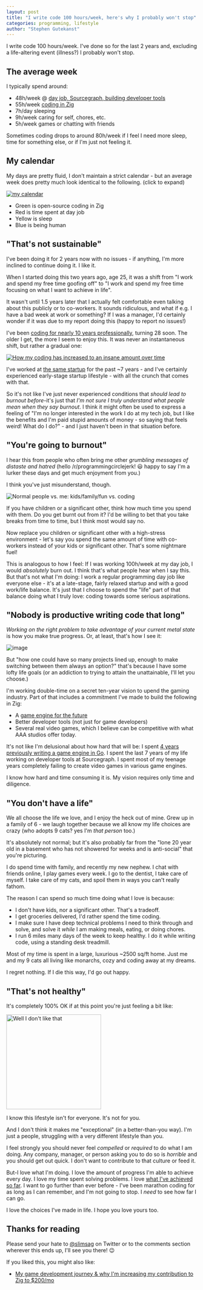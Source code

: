 ```yaml
---
layout: post
title: "I write code 100 hours/week, here's why I probably won't stop"
categories: programming, lifestyle
author: "Stephen Gutekanst"
---
```


I write code 100 hours/week. I've done so for the last 2 years and, excluding a life-altering event (illness?) I probably won't stop.

## The average week

I typically spend around:

* 48h/week @ [day job, Sourcegraph, building developer tools](https://sourcegraph.com)
* 55h/week [coding in Zig](https://github.com/slimsag)
* 7h/day sleeping
* 9h/week caring for self, chores, etc.
* 5h/week games or chatting with friends

Sometimes coding drops to around 80h/week if I feel I need more sleep, time for something else, or if I'm just not feeling it.

## My calendar

My days are pretty fluid, I don't maintain a strict calendar - but an average week does pretty much look identical to the following. (click to expand)

[![my calendar](https://user-images.githubusercontent.com/3173176/137576033-f7fa007c-db94-4b1c-9d9d-05440da118d7.png)](https://user-images.githubusercontent.com/3173176/137576033-f7fa007c-db94-4b1c-9d9d-05440da118d7.png)

* Green is open-source coding in Zig
* Red is time spent at day job
* Yellow is sleep
* Blue is being human

## "That's not sustainable"

I've been doing it for 2 years now with no issues - if anything, I'm more inclined to continue doing it. I like it.

When I started doing this two years ago, age 25, it was a shift from "I work and spend my free time goofing off" to "I work and spend my free time focusing on what I want to achieve in life".

It wasn't until 1.5 years later that I actually felt comfortable even talking about this publicly or to co-workers. It sounds ridiculous, and what if e.g. I have a bad week at work or something? If I was a manager, I'd certainly wonder if it was due to my report doing this (happy to report no issues!)

I've been [coding for nearly 10 years professionally](http://slimsag.com/), turning 28 soon. The older I get, the more I seem to enjoy this. It was never an instantaneous shift, but rather a gradual one:

[![How my coding has increased to an insane amount over time](https://user-images.githubusercontent.com/3173176/137580436-e79a7b21-8aca-4b66-9895-808b8ffa2d38.png)](https://user-images.githubusercontent.com/3173176/137580436-e79a7b21-8aca-4b66-9895-808b8ffa2d38.png)

I've worked at [the same startup](https://sourcegraph.com) for the past ~7 years - and I've certainly experienced early-stage startup lifestyle - with all the crunch that comes with that.

So it's not like I've just never experienced conditions that _should lead to burnout before_-it's just that _I'm not sure I truly understand what people mean when they say burnout_. I think it might often be used to express a feeling of "I'm no longer interested in the work I do at my tech job, but I like the benefits and I'm paid stupid amounts of money - so saying that feels weird! What do I do?" - and I just haven't been in that situation before.

## "You're going to burnout"

I hear this from people who often bring me other _grumbling messages of distaste and hatred_ (hello /r/programmingcirclejerk! 😃 happy to say I'm a lurker these days and get much enjoyment from you.)

I think you've just misunderstand, though.

![Normal people vs. me: kids/family/fun vs. coding](https://user-images.githubusercontent.com/3173176/137581300-987f4272-79f0-444c-a0e3-007474cb1f5b.png)

If you have children or a significant other, think how much time you spend with them. Do you get burnt out from it? I'd be willing to bet that you take breaks from time to time, but I think most would say no.

Now replace you children or significant other with a high-stress environment - let's say you spend the same amount of time with co-workers instead of your kids or significant other. That's some nightmare fuel!

This is analogous to how I feel: If I was working 100h/week at my day job, I would _absolutely_ burn out. I think that's what people hear when I say this. But that's not what I'm doing: I work a regular programming day job like everyone else - it's at a late-stage, fairly relaxed startup and with a good work/life balance. It's just that I choose to spend the "life" part of that balance doing what I truly love: coding towards some serious aspirations.

## "Nobody is productive writing code that long"

_Working on the right problem to take advantage of your current metal state_ is how you make true progress. Or, at least, that's how I see it:

![image](https://user-images.githubusercontent.com/3173176/137578255-ab0087e7-f552-44e5-987a-4cfdc2caef8f.png)

But "how one could have so many projects lined up, enough to make switching between them always an option?" that's because I have some lofty life goals (or an addiction to trying to attain the unattainable, I'll let you choose.)

I'm working double-time on a secret ten-year vision to upend the gaming industry. Part of that includes a commitment I've made to build the following in Zig:

* A [game engine for the future](https://github.com/hexops/mach)
* Better developer tools (not just for game developers)
* Several real video games, which I believe can be competitive with what AAA studios offer today.

It's not like I'm delusional about how hard that will be: I spent [4 years previously writing a game engine in Go](http://azul3d.org). I spent the last 7 years of my life working on developer tools at Sourcegraph. I spent most of my teenage years completely failing to create video games in various game engines.

I know how hard and time consuming it is. My vision requires only time and diligence.

## "You don't have a life"

We all choose the life we love, and I enjoy the heck out of mine. Grew up in a family of 6 - we laugh together because we all know my life choices are crazy (who adopts 9 cats? yes I'm _that person_ too.)

It's absolutely not normal; but it's also probably far from the "lone 20 year old in a basement who has not showered for weeks and is anti-social" that you're picturing.

I do spend time with family, and recently my new nephew. I chat with friends online, I play games every week. I go to the dentist, I take care of myself. I take care of my cats, and spoil them in ways you can't really fathom.

The reason I can spend so much time doing what I love is because:

* I don't have kids, nor a significant other. That's a tradeoff.
* I get groceries delivered, I'd rather spend the time coding.
* I make sure I have deep technical problems I need to think through and solve, and solve it _while_ I am making meals, eating, or doing chores.
* I run 6 miles many days of the week to keep healthy. I do it while writing code, using a standing desk treadmill.

Most of my time is spent in a large, luxurious ~2500 sq/ft home. Just me and my 9 cats all living like monarchs, cozy and coding away at my dreams.

I regret nothing. If I die this way, I'd go out happy.

## "That's not healthy"

It's completely 100% OK if at this point you're just feeling a bit like:

<img alt="Well I don't like that" height="250px" src="https://user-images.githubusercontent.com/3173176/137579019-f8313501-5024-48db-83e6-2abe30c78337.png"></img>

I know this lifestyle isn't for everyone. It's not for you.

And I don't think it makes me "exceptional" (in a better-than-you way). I'm just a people, struggling with a very different lifestyle than you.

I feel strongly you should never feel _compelled_ or _required_ to do what I am doing. Any company, manager, or person asking you to do so is _horrible_ and you should get out quick. I don't want to contribute to that culture or feed it.

But-I love what I'm doing. I love the amount of progress I'm able to achieve every day. I love my time spent solving problems. I love [what I've achieved so far](http://slimsag.com). I want to go further than ever before - I've been marathon coding for as long as I can remember, and I'm not going to stop. I _need_ to see how far I can go.

I love the choices I've made in life. I hope you love yours too.

## Thanks for reading

Please send your hate to [@slimsag](https://twitter.com/slimsag) on Twitter or to the comments section wherever this ends up, I'll see you there! 😉

If you liked this, you might also like:

* [My game development journey & why I'm increasing my contribution to Zig to $200/mo](2021-04-10-increasing-my-contribution-to-zig-to-200-a-month.md)
